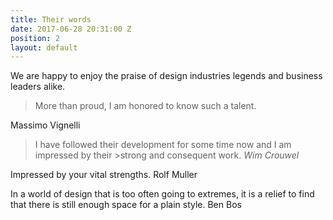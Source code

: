 ```yaml
---
title: Their words
date: 2017-06-28 20:31:00 Z
position: 2
layout: default
---
```


We are happy to enjoy the praise of design industries legends and business leaders alike.

> More than proud, I am honored to know such a talent.
<footer>Massimo Vignelli</footer>


>I have followed their development for some time now and I am impressed by their >strong and consequent work.
<cite>Wim Crouwel</cite>

Impressed by your vital strengths.
Rolf Muller

In a world of design that is too often going to extremes, it is a relief to find that there is still enough space for a plain style.
Ben Bos
